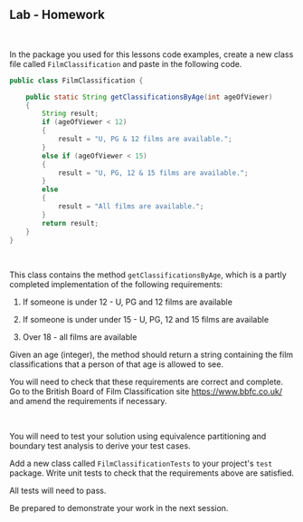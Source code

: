 ## Lab - Homework

&nbsp;

In the package you used for this lessons code examples,
create a new class file called `FilmClassification` and paste in the following code.

```java
public class FilmClassification {

    public static String getClassificationsByAge(int ageOfViewer)
    {
        String result;
        if (ageOfViewer < 12)
        {
            result = "U, PG & 12 films are available.";
        }
        else if (ageOfViewer < 15)
        {
            result = "U, PG, 12 & 15 films are available.";
        }
        else
        {
            result = "All films are available.";
        }
        return result;
    }
}
```

&nbsp;

This class contains the method `getClassificationsByAge`,
which is a partly completed implementation of the following requirements:

1. If someone is under 12 - U, PG and 12 films are available

2. If someone is under under 15 - U, PG, 12 and 15 films are available

3. Over 18 - all films are available

Given an age (integer),
the method should return a string containing the film classifications
that a person of that age is allowed to see.

You will need to check that these requirements are correct and complete.
Go to the British Board of Film Classification site
<https://www.bbfc.co.uk/> and amend the requirements if necessary.

&nbsp;

You will need to test your solution
using equivalence partitioning and boundary test analysis to derive your test cases.

Add a new class called `FilmClassificationTests` to your project's `test` package.
Write unit tests to check that the requirements above are satisfied.

All tests will need to pass.

Be prepared to demonstrate your work in the next session.
